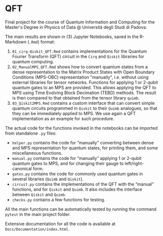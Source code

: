 # QFT
Final project for the course of Quantum Information and Computing for the Master's Degree in Physics of Data @ Università degli Studi di Padova. 

The main results are shown in \(3\) Jupyter Notebooks, saved in the R-Markdown (`.Rmd`) format:
1. `01_cirq-Qiskit_QFT.Rmd` contains implementations for the Quantum Fourier Transform (QFT) circuit in the `Cirq` and `Qiskit` libraries for quantum computing.
2. `02_ManualMPS_QFT.Rmd` shows how to convert quantum states from a dense representation to the Matrix Product States with Open Boundary Conditions (MPS-OBC) representation "manually", i.e. without using external libraries for tensor networks. Functions for applying 1 or 2-qubit quantum gates to an MPS are provided. This allows applying the QFT to MPS using Time Evolving Block Decimation (TEBD) methods. The result is then compared to that obtained from the tensor library `quimb`.
3. `03_Qiskit2MPS.Rmd` contains a custom interface that can convert simple quantum circuits programmed in `Qiskit` to their `Quimb` analogues, so that they can be immediately applied to MPS. We use again a QFT implementation as an example for such procedure.

<!-- TODO: Add some more comments/docs in the notebooks. They serve as examples. -->

The actual code for the functions invoked in the notebooks can be imported from standalone `.py` files:
- `helper.py` contains the code for “manually” converting between dense and MPS representation for quantum states, for printing them, and some miscellaneous functions.
- `manual.py` contains the code for “manually” applying 1 or 2-qubit quantum gates to MPS, and for changing their gauge to left/right-canonical form.
- `gates.py` contains the code for commonly used quantum gates in several libraries (`Quimb` and `Qiskit`).
- `circuit.py` contains the implementations of the QFT with the “manual” functions, and for `Qiskit` and `Quimb`. It also includes the interface between `Qiskit` and `Quimb`.
- `checks.py` contains a few functions for testing.

<!-- TODO: Maybe we can improve the code subdivision -->

All the main functions can be automatically tested by running the command `pytest` in the main project folder.

Extensive documentation for all the code is available at `Docs/Documentation/index.html`.